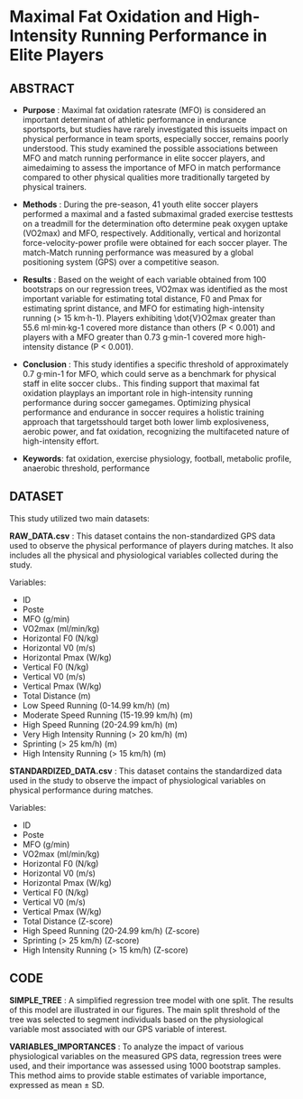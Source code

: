 # Maximal Fat Oxidation and High-Intensity Running Performance in Elite Players

## ABSTRACT
* **Purpose** :  Maximal fat oxidation ratesrate (MFO) is considered an important determinant of athletic performance in endurance sportsports, but studies have rarely investigated this issueits impact on physical performance in team sports, especially soccer, remains poorly understood. This study examined the possible associations between MFO and match running performance in elite soccer players, and aimedaiming to assess the importance of MFO in match performance compared to other physical qualities more traditionally targeted by physical trainers.
* **Methods** :  During the pre-season, 41 youth elite soccer players performed a maximal and a fasted submaximal graded exercise testtests on a treadmill for the determination ofto determine peak oxygen uptake (VO2max) and MFO, respectively. Additionally, vertical and horizontal force-velocity-power profile were obtained for each soccer player. The match-Match running performance was measured by a global positioning system (GPS) over a competitive season.
* **Results** :  Based on the weight of each variable obtained from 100 bootstraps on our regression trees, VO2max was identified as the most important variable for estimating total distance, F0 and Pmax for estimating sprint distance, and MFO for estimating high-intensity running (> 15 km·h-1). Players exhibiting \dot{V}O2max greater than 55.6 ml·min·kg-1 covered more distance than others (P < 0.001) and players with a MFO greater than 0.73 g·min-1 covered more high-intensity distance (P < 0.001).
* **Conclusion** : This study identifies a specific threshold of approximately 0.7 g·min-1  for MFO, which could serve as a benchmark for physical staff in elite soccer clubs.. This finding support that maximal fat oxidation playplays an important role in high-intensity running performance during soccer gamegames. Optimizing physical performance and endurance in soccer requires a holistic training approach that targetsshould target both lower limb explosiveness, aerobic power, and fat oxidation, recognizing the multifaceted nature of high-intensity effort.  

* **Keywords**: fat oxidation, exercise physiology, football, metabolic profile, anaerobic threshold, performance


## DATASET
This study utilized two main datasets: 

**RAW_DATA.csv** : This dataset contains the non-standardized GPS data used to observe the physical performance of players during matches. It also includes all the physical and physiological variables collected during the study.

Variables:
* ID 
* Poste
* MFO (g/min)
* VO2max (ml/min/kg)
* Horizontal F0 (N/kg)
* Horizontal V0 (m/s)
* Horizontal Pmax (W/kg)
* Vertical F0 (N/kg)
* Vertical V0 (m/s)
* Vertical Pmax (W/kg)
* Total Distance (m)
* Low Speed Running (0-14.99 km/h) (m)
* Moderate Speed Running (15-19.99 km/h) (m)
* High Speed Running (20-24.99 km/h) (m)
* Very High Intensity Running (> 20 km/h) (m)
* Sprinting (> 25 km/h) (m)
* High Intensity Running (> 15 km/h) (m)


**STANDARDIZED_DATA.csv** : This dataset contains the standardized data used in the study to observe the impact of physiological variables on physical performance during matches.

Variables:
* ID 
* Poste
* MFO (g/min)
* VO2max (ml/min/kg)
* Horizontal F0 (N/kg)
* Horizontal V0 (m/s)
* Horizontal Pmax (W/kg)
* Vertical F0 (N/kg)
* Vertical V0 (m/s)
* Vertical Pmax (W/kg)
* Total Distance (Z-score)
* High Speed Running (20-24.99 km/h) (Z-score)
* Sprinting (> 25 km/h) (Z-score)
* High Intensity Running (> 15 km/h) (Z-score)

## CODE 

**SIMPLE_TREE** :  A simplified regression tree model with one split. The results of this model are illustrated in our figures. The main split threshold of the tree was selected to segment individuals based on the physiological variable most associated with our GPS variable of interest.

**VARIABLES_IMPORTANCES** : To analyze the impact of various physiological variables on the measured GPS data, regression trees were used, and their importance was assessed using 1000 bootstrap samples. This method aims to provide stable estimates of variable importance, expressed as mean ± SD. 

